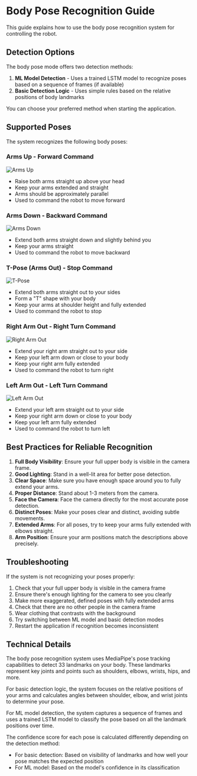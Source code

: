 # Body Pose Recognition Guide

This guide explains how to use the body pose recognition system for controlling the robot.

## Detection Options

The body pose mode offers two detection methods:

1. **ML Model Detection** - Uses a trained LSTM model to recognize poses based on a sequence of frames (if available)
2. **Basic Detection Logic** - Uses simple rules based on the relative positions of body landmarks

You can choose your preferred method when starting the application.

## Supported Poses

The system recognizes the following body poses:

### Arms Up - Forward Command
![Arms Up](https://i.imgur.com/placeholder-armsup.jpg)
- Raise both arms straight up above your head
- Keep your arms extended and straight
- Arms should be approximately parallel
- Used to command the robot to move forward

### Arms Down - Backward Command
![Arms Down](https://i.imgur.com/placeholder-armsdown.jpg)
- Extend both arms straight down and slightly behind you
- Keep your arms straight
- Used to command the robot to move backward

### T-Pose (Arms Out) - Stop Command
![T-Pose](https://i.imgur.com/placeholder-tpose.jpg)
- Extend both arms straight out to your sides
- Form a "T" shape with your body
- Keep your arms at shoulder height and fully extended
- Used to command the robot to stop

### Right Arm Out - Right Turn Command
![Right Arm Out](https://i.imgur.com/placeholder-rightarm.jpg)
- Extend your right arm straight out to your side
- Keep your left arm down or close to your body
- Keep your right arm fully extended
- Used to command the robot to turn right

### Left Arm Out - Left Turn Command
![Left Arm Out](https://i.imgur.com/placeholder-leftarm.jpg)
- Extend your left arm straight out to your side
- Keep your right arm down or close to your body
- Keep your left arm fully extended
- Used to command the robot to turn left

## Best Practices for Reliable Recognition

1. **Full Body Visibility**: Ensure your full upper body is visible in the camera frame.
2. **Good Lighting**: Stand in a well-lit area for better pose detection.
3. **Clear Space**: Make sure you have enough space around you to fully extend your arms.
4. **Proper Distance**: Stand about 1-3 meters from the camera.
5. **Face the Camera**: Face the camera directly for the most accurate pose detection.
6. **Distinct Poses**: Make your poses clear and distinct, avoiding subtle movements.
7. **Extended Arms**: For all poses, try to keep your arms fully extended with elbows straight.
8. **Arm Position**: Ensure your arm positions match the descriptions above precisely.

## Troubleshooting

If the system is not recognizing your poses properly:

1. Check that your full upper body is visible in the camera frame
2. Ensure there's enough lighting for the camera to see you clearly
3. Make more exaggerated, defined poses with fully extended arms
4. Check that there are no other people in the camera frame
5. Wear clothing that contrasts with the background
6. Try switching between ML model and basic detection modes
7. Restart the application if recognition becomes inconsistent

## Technical Details

The body pose recognition system uses MediaPipe's pose tracking capabilities to detect 33 landmarks on your body. These landmarks represent key joints and points such as shoulders, elbows, wrists, hips, and more.

For basic detection logic, the system focuses on the relative positions of your arms and calculates angles between shoulder, elbow, and wrist joints to determine your pose.

For ML model detection, the system captures a sequence of frames and uses a trained LSTM model to classify the pose based on all the landmark positions over time.

The confidence score for each pose is calculated differently depending on the detection method:
- For basic detection: Based on visibility of landmarks and how well your pose matches the expected position
- For ML model: Based on the model's confidence in its classification 